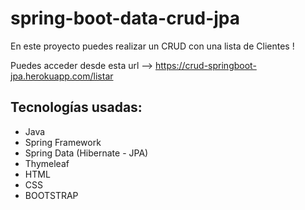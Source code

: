 # spring-boot-data-crud-jpa

En este proyecto puedes realizar un CRUD con una lista de Clientes !

Puedes acceder desde esta url --> https://crud-springboot-jpa.herokuapp.com/listar

## Tecnologías usadas:

- Java
- Spring Framework
- Spring Data (Hibernate - JPA)
- Thymeleaf
- HTML
- CSS
- BOOTSTRAP

